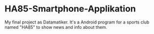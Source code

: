 HA85-Smartphone-Applikation
===========================

My final project as Datamatiker. It's a Android program for a sports club named "HA85" to show news and info about them.
